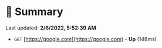 # 📖 Summary
Last updated: **2/6/2022, 5:52:39 AM**

- `GET` [https://google.com](https://google.com) - **Up** (148ms)
